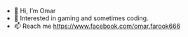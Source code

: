 - 👋 Hi, I’m Omar
- 👀 Interested in gaming and sometimes coding.
- 📫 Reach me https://www.facebook.com/omar.farook666
